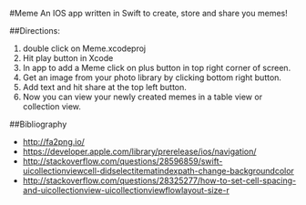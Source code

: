 #Meme
An IOS app written in Swift to create, store and share you memes!

##Directions:
1. double click on Meme.xcodeproj
2. Hit play button in Xcode
3. In app to add a Meme click on plus button in top right corner of screen.
4. Get an image from your photo library by clicking bottom right button.
5. Add text and hit share at the top left button.
6. Now you can view your newly created memes in a table view or collection view.

##Bibliography
- http://fa2png.io/
- https://developer.apple.com/library/prerelease/ios/navigation/
- http://stackoverflow.com/questions/28596859/swift-uicollectionviewcell-didselectitematindexpath-change-backgroundcolor
- http://stackoverflow.com/questions/28325277/how-to-set-cell-spacing-and-uicollectionview-uicollectionviewflowlayout-size-r